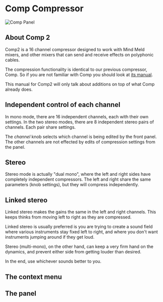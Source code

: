 # Comp Compressor

![Comp Panel](./comp.png)

## About Comp 2

Comp2 is a 16 channel compressor designed to work with Mind Meld mixers, and other mixers that can send and receive effects on polyphonic cables.

The compression functionality is identical to our previous compressor, Comp. So if you are not familiar with Comp you should look at [its manual](./compressor.md).

This manual for Comp2 will only talk about additions on top of what Comp already does.

## Independent control of each channel

In mono mode, there are 16 independent channels, each with their own settings. In the two stereo modes, there are 8 independent stereo pairs of channels. Each pair share settings.

The _channel_ knob selects which channel is being edited by the front panel. The other channels are not effected by edits of compression settings from the panel.

## Stereo

Stereo mode is actually "dual mono", where the left and right sides have completely independent compressors. The left and right share the same parameters (knob settings), but they will compress independently.

## Linked stereo

Linked stereo makes the gains the same in the left and right channels. This keeps thinks from moving left to right as they are compressed.

Linked stereo is usually preferred is you are trying to create a sound field where various instruments stay fixed left to right, and where you don't want instruments jumping around if they get loud.

Stereo (multi-mono), on the other hand, can keep a very firm hand on the dynamics, and prevent either side from getting louder than desired.

In the end, use whichever sounds better to you.

## The context menu

## The panel

